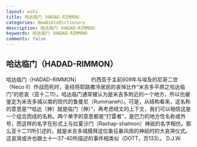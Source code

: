 ```yaml
---
layout: wiki
title: 哈达临门（HADAD-RIMMON）
categories: NewBibleDictionary
description: 哈达临门（HADAD-RIMMON）
keywords: 哈达临门（HADAD-RIMMON）
comments: false
---
```


## 哈达临门（HADAD-RIMMON）



哈达临门（HADAD-RIMMON）
　　约西亚于主前609年与埃及的尼哥二世（Neco II）作战而死时，圣经将耶路撒冷居民的哀悼比作“米吉多平原之哈达临门”的悲哀（亚十二11）。哈达临门通常被认为是米吉多附近的一个地方，所以也被鉴定为米吉多城以南的现代的鲁曼尼（Rummaneh）。可是，从结构看来，这名称的意思是“*哈达〔神〕就是临门〔神〕”，再考虑经文的上下文，我们可以相信这是一个组合而成的名称。两个单字的意思都是“打雷者”，是巴力的地方性名称或外号，而这样的名字在形式上与拉夏沙门（Rashap-shalmon）神祇的名字相仿。那么亚十二11所引述的，就是米吉多城膜拜这位象征暴风雨的神祇时的大哀哭仪式。这哀哭或许也跟士十一37-40所描述的事件相类似（DOTT，页133）。
D.J.W.




